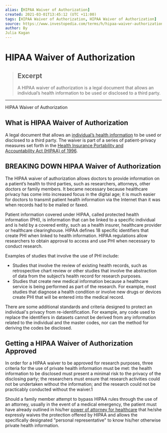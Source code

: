 ```yaml
---
alias: [HIPAA Waiver of Authorization]
created: 2021-03-01T13:45:12 (UTC +11:00)
tags: [HIPAA Waiver of Authorization, HIPAA Waiver of Authorization]
source: https://www.investopedia.com/terms/h/hipaa-waiver-authorization.asp
author: By
Julia Kagan
---
```


# HIPAA Waiver of Authorization

> ## Excerpt
> A HIPAA waiver of authorization is a legal document that allows an individual’s health information to be used or disclosed to a third party.

---

HIPAA Waiver of Authorization
## What is HIPAA Waiver of Authorization

A legal document that allows an [individual’s health information](https://www.investopedia.com/terms/p/personally-identifiable-information-pii.asp) to be used or disclosed to a third party. The waiver is part of a series of patient-privacy measures set forth in the [Health Insurance Portability and Accountability Act (HIPAA) of 1996](https://www.investopedia.com/terms/h/hipaa.asp).

## BREAKING DOWN HIPAA Waiver of Authorization

The HIPAA waiver of authorization allows doctors to provide information on a patient’s health to third parties, such as researchers, attorneys, other doctors or family members. It became necessary because healthcare privacy has come into increased focus in the digital age; it is much easier for doctors to transmit patient health information via the Internet than it was when records had to be mailed or faxed.

Patient information covered under HIPAA, called protected health information (PHI), is information that can be linked to a specific individual and is held by a covered entity, such as a health insurer, healthcare provider or healthcare clearinghouse. HIPAA defines 18 specific identifiers that create PHI when linked to health information. HIPAA regulations allow researchers to obtain approval to access and use PHI when necessary to conduct research.

Examples of studies that involve the use of PHI include:

-   Studies that involve the review of existing health records, such as retrospective chart review or other studies that involve the abstraction of data from the subject’s health record for research purposes.
-   Studies that create new medical information because a healthcare service is being performed as part of the research. For example, most studies that diagnose a health condition or involve new drugs or devices create PHI that will be entered into the medical record.

There are some additional standards and criteria designed to protect an individual's privacy from re-identification. For example, any code used to replace the identifiers in datasets cannot be derived from any information related to the individual and the master codes, nor can the method for deriving the codes be disclosed. 

## Getting a HIPAA Waiver of Authorization Approved

In order for a HIPAA waiver to be approved for research purposes, three criteria for the use of private health information must be met: the health information to be disclosed must present a minimal risk to the privacy of the disclosing party; the researchers must ensure that research activities could not be undertaken without the information; and the research could not be practicably conducted without the waiver.1

Should a family member attempt to bypass HIPAA rules through the use of an attorney, usually in the event of a medical emergency, the patient must have already outlined in his/her [power of attorney for healthcare](https://www.investopedia.com/terms/h/hcpa.asp) that he/she expressly waives the protection offered by HIPAA and allows the specifically designated "personal representative" to know his/her otherwise private health information.
